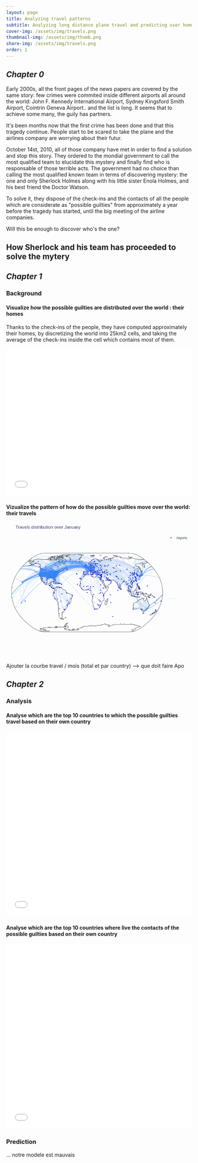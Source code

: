```yaml
---
layout: page
title: Analyzing travel patterns
subtitle: Analyzing long distance plane travel and predicting user home area based on their long distance travels
cover-img: /assets/img/travels.png
thumbnail-img: /assets/img/thumb.png
share-img: /assets/img/travels.png
order: 1
---
```


## ***Chapter 0***
Early 2000s, all the front pages of the news papers are covered by the same story: few crimes were commited inside different airports all around the world: John F. Kennedy International Airport, Sydney Kingsford Smith Airport, Cointrin Geneva Airport.. and the list is long. It seems that to achieve some many, the guily has partners. 

It's been months now that the first crime has been done and that this tragedy continue. People start to be scared to take the plane and the airlines company are worrying about their futur. 

October 14st, 2010, all of those company have met in order to find a solution and stop this story. They ordered to the mondial government to call the most qualified team to elucidate this mystery and finally find who is responsable of those terrible acts. The government had no choice than calling the most qualified known team in terms of discovering mystery: the one and only Sherlock Holmes along with his little sister Enola Holmes, and his best friend the Doctor Watson.

To solve it, they dispose of the check-ins and the contacts of all the people which are considerate as "possible guilties" from approximately a year before the tragedy has started, until the big meeting of the airline companies.

Will this be enough to discover who's the one?

## How Sherlock and his team has proceeded to solve the mytery
## ***Chapter 1***
### Background
#### Visualize how the possible guilties are distributed over the world : their homes

Thanks to the check-ins of the people, they have computed approximately their homes, by discretizing the world into 25km2 cells, and taking the average of the check-ins inside the cell which contains most of them.

<iframe src="assets/homes_map.html" width="100%" height="400" frameborder="0" style="border:0" allowfullscreen></iframe>


#### Vizualize the pattern of how do the possible guilties move over the world: their travels

![Alt Text](assets/img/animated-2.gif)

Ajouter la courbe travel / mois (total et par country) --> que doit faire Apo

## ***Chapter 2***
### Analysis
#### Analyse which are the top 10 countries to which the possible guilties travel based on their own country

<iframe src="assets/top10visited.html" width="100%" height="500" frameborder="0" style="border:0" allowfullscreen></iframe>

#### Analyse which are the top 10 countries where live the contacts of the possible guilties based on their own country

<iframe src="assets/top10friends.html" width="100%" height="500" frameborder="0" style="border:0" allowfullscreen></iframe>

### Prediction

... notre modele est mauvais




